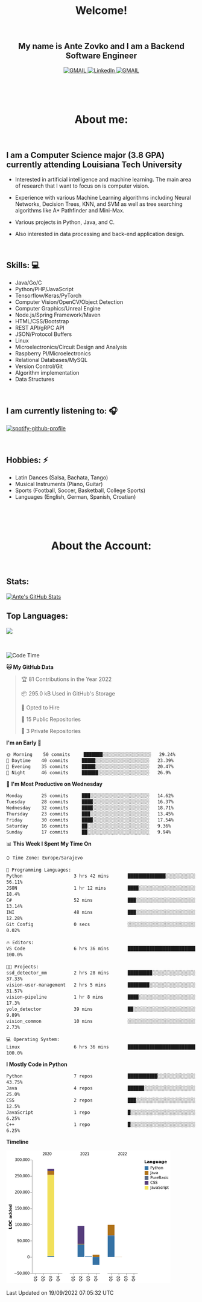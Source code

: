 
<h1 align="center"> Welcome!</h1>
<br>

<h2 align="center">My name is Ante Zovko and I am a Backend Software Engineer</h2> 

<p align= "center">
  <a href="https://mail.google.com/mail/u/0/?view=cm&fs=1&to=antezovko.az@gmail.com&tf=1">
      <img alt="GMAIL" src="https://img.shields.io/badge/Email-Contact-darkred?style=for-the-badge&logo=gmail&labelColor=grey&logoColor=white" />
    </a>
 <a href="https://www.linkedin.com/in/antezovko/">
      <img alt="LinkedIn" src="https://img.shields.io/badge/LinkedIn-Connect-Blue?style=for-the-badge&logo=LinkedIn" />
    </a>
   <a href="https://www.facebook.com/ZovkoAntee/">
      <img alt="GMAIL" src="https://img.shields.io/badge/Facebook-Add%20Friend-darkblue?style=for-the-badge&logo=Facebook&logoColor=white" />
    </a>

  </p>

<br>
<br>
<br>

<h1 align="center">About me:</h1>

<br>

## I am a Computer Science major (3.8 GPA) currently attending Louisiana Tech University
  - Interested in artificial intelligence and machine learning. The main area of research that I want to focus on is computer vision. 

  - Experience with various Machine Learning algorithms including Neural Networks, Decision Trees, KNN, and SVM as well as tree searching algorithms like A* Pathfinder and Mini-Max.

  - Various projects in Python, Java, and C.

   - Also interested in data processing and back-end application design.

<br>

## Skills: 💻
- Java/Go/C
- Python/PHP/JavaScript
- Tensorflow/Keras/PyTorch
- Computer Vision/OpenCV/Object
Detection
- Computer Graphics/Unreal Engine
- Node.js/Spring Framework/Maven 
- HTML/CSS/Bootstrap
- REST API/gRPC API 
- JSON/Protocol Buffers
- Linux 
- Microelectronics/Circuit Design
and Analysis
- Raspberry PI/Microelectronics
- Relational Databases/MySQL 
- Version Control/Git
- Algorithm implementation
- Data Structures


<br>

## I am currently listening to: 🎧
[![spotify-github-profile](https://spotify-github-profile.vercel.app/api/view?uid=u06dtc9h3le4tq61m3x12o9uh&cover_image=true&theme=default&bar_color=53b14f&bar_color_cover=false)](https://github.com/kittinan/spotify-github-profile)

<br>


## Hobbies: ⚡ 
- Latin Dances (Salsa, Bachata, Tango)
- Musical Instruments (Piano, Guitar)
- Sports (Football, Soccer, Basketball, College Sports)
- Languages (English, German, Spanish, Croatian)

<br>
<br>
<br>

<h1 align="center">About the Account:</h1>

<br>

## Stats: 
<a href="https://github.com/AnteZovko23">
  <img align="center" src="https://github-readme-stats.antezovko23.vercel.app/api?username=AnteZovko23&show_icons=true&line_height=27&count_private=true&title_color=ffffff&text_color=c9cacc&icon_color=2bbc8a&bg_color=1d1f21" alt="Ante's GitHub Stats" />
</a>


<br>

## Top Languages:
<img align="center" src="https://github-readme-stats.antezovko23.vercel.app/api/top-langs/?username=AnteZovko23&title_color=ffffff&text_color=c9cacc&icon_color=2bbc8a&bg_color=1d1f21" />






<br>
<br>
<br>


<!--START_SECTION:waka-->
![Code Time](http://img.shields.io/badge/Code%20Time-0%20secs-blue)

**🐱 My GitHub Data** 

> 🏆 81 Contributions in the Year 2022
 > 
> 📦 295.0 kB Used in GitHub's Storage 
 > 
> 💼 Opted to Hire
 > 
> 📜 15 Public Repositories 
 > 
> 🔑 3 Private Repositories  
 > 
**I'm an Early 🐤** 

```text
🌞 Morning    50 commits     ███████░░░░░░░░░░░░░░░░░░   29.24% 
🌆 Daytime    40 commits     █████░░░░░░░░░░░░░░░░░░░░   23.39% 
🌃 Evening    35 commits     █████░░░░░░░░░░░░░░░░░░░░   20.47% 
🌙 Night      46 commits     ██████░░░░░░░░░░░░░░░░░░░   26.9%

```
📅 **I'm Most Productive on Wednesday** 

```text
Monday       25 commits     ███░░░░░░░░░░░░░░░░░░░░░░   14.62% 
Tuesday      28 commits     ████░░░░░░░░░░░░░░░░░░░░░   16.37% 
Wednesday    32 commits     ████░░░░░░░░░░░░░░░░░░░░░   18.71% 
Thursday     23 commits     ███░░░░░░░░░░░░░░░░░░░░░░   13.45% 
Friday       30 commits     ████░░░░░░░░░░░░░░░░░░░░░   17.54% 
Saturday     16 commits     ██░░░░░░░░░░░░░░░░░░░░░░░   9.36% 
Sunday       17 commits     ██░░░░░░░░░░░░░░░░░░░░░░░   9.94%

```


📊 **This Week I Spent My Time On** 

```text
⌚︎ Time Zone: Europe/Sarajevo

💬 Programming Languages: 
Python                   3 hrs 42 mins       ██████████████░░░░░░░░░░░   56.11% 
JSON                     1 hr 12 mins        ████░░░░░░░░░░░░░░░░░░░░░   18.4% 
C#                       52 mins             ███░░░░░░░░░░░░░░░░░░░░░░   13.14% 
INI                      48 mins             ███░░░░░░░░░░░░░░░░░░░░░░   12.28% 
Git Config               0 secs              ░░░░░░░░░░░░░░░░░░░░░░░░░   0.02%

🔥 Editors: 
VS Code                  6 hrs 36 mins       █████████████████████████   100.0%

🐱‍💻 Projects: 
ssd_detector_mm          2 hrs 28 mins       █████████░░░░░░░░░░░░░░░░   37.33% 
vision-user-management   2 hrs 5 mins        ████████░░░░░░░░░░░░░░░░░   31.57% 
vision-pipeline          1 hr 8 mins         ████░░░░░░░░░░░░░░░░░░░░░   17.3% 
yolo_detector            39 mins             ██░░░░░░░░░░░░░░░░░░░░░░░   9.89% 
vision_common            10 mins             ░░░░░░░░░░░░░░░░░░░░░░░░░   2.73%

💻 Operating System: 
Linux                    6 hrs 36 mins       █████████████████████████   100.0%

```

**I Mostly Code in Python** 

```text
Python                   7 repos             ███████████░░░░░░░░░░░░░░   43.75% 
Java                     4 repos             ██████░░░░░░░░░░░░░░░░░░░   25.0% 
CSS                      2 repos             ███░░░░░░░░░░░░░░░░░░░░░░   12.5% 
JavaScript               1 repo              █░░░░░░░░░░░░░░░░░░░░░░░░   6.25% 
C++                      1 repo              █░░░░░░░░░░░░░░░░░░░░░░░░   6.25%

```


**Timeline**

![Chart not found](https://raw.githubusercontent.com/AnteZovko23/AnteZovko23/master/charts/bar_graph.png) 


 Last Updated on 19/09/2022 07:05:32 UTC
<!--END_SECTION:waka-->


